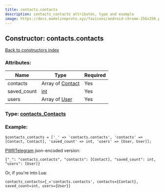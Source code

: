 ```yaml
---
title: contacts.contacts
description: contacts_contacts attributes, type and example
image: https://docs.madelineproto.xyz/favicons/android-chrome-256x256.png
---
```

## Constructor: contacts.contacts  
[Back to constructors index](index.md)



### Attributes:

| Name     |    Type       | Required |
|----------|---------------|----------|
|contacts|Array of [Contact](../types/Contact.md) | Yes|
|saved\_count|[int](../types/int.md) | Yes|
|users|Array of [User](../types/User.md) | Yes|



### Type: [contacts\_Contacts](../types/contacts_Contacts.md)


### Example:

```
$contacts_contacts = ['_' => 'contacts.contacts', 'contacts' => [Contact, Contact], 'saved_count' => int, 'users' => [User, User]];
```  

[PWRTelegram](https://pwrtelegram.xyz) json-encoded version:

```
{"_": "contacts.contacts", "contacts": [Contact], "saved_count": int, "users": [User]}
```


Or, if you're into Lua:  


```
contacts_contacts={_='contacts.contacts', contacts={Contact}, saved_count=int, users={User}}

```


